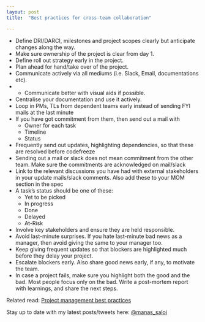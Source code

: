 ```yaml
---
layout: post
title:  "Best practices for cross-team collaboration"

---
```


- Define DRI/DARCI, milestones and project scopes clearly but anticipate changes along the way.
- Make sure ownership of the project is clear from day 1.
- Define roll out strategy early in the project.
- Plan ahead for hand/take over of the project.
- Communicate actively via all mediums (i.e. Slack, Email, documentations etc).
- - Communicate better with visual aids if possible.
- Centralise your documentation and use it actively.
- Loop in PMs, TLs from dependent teams early instead of sending FYI mails at the last minute
- If you have got commitment from them, then send out a mail with
  - Owner for each task
  - Timeline
  - Status
- Frequently send out updates, highlighting dependencies, so that these are resolved before codefreeze
- Sending out a mail or slack does not mean commitment from the other team. Make sure the commitments are acknowledged on mail/slack
- Link to the relevant discussions you have had with external stakeholders in your update mails/slack comments. Also add these to your MOM section in the spec   
- A task’s status should be one of these:
  - Yet to be picked
  - In progress
  - Done
  - Delayed
  - At-Risk
- Involve key stakeholders and ensure they are held responsible.
- Avoid last-minute surprises. If you hate last-minute bad news as a manager, then avoid giving the same to your manager too.
- Keep giving frequent updates so that blockers are highlighted much before they delay your project.
- Escalate blockers early. Also share good news early, if any, to motivate the team.
- In case a project fails, make sure you highlight both the good and the bad. Most people focus only on the bad. Write a post-mortem report with learnings, and share the next steps.

Related read: [Project management best practices](https://manassaloi.com/2020/04/26/rules-project-management.html)

Stay up to date with my latest posts/tweets here: [@manas_saloi](http://twitter.com/manas_saloi)
